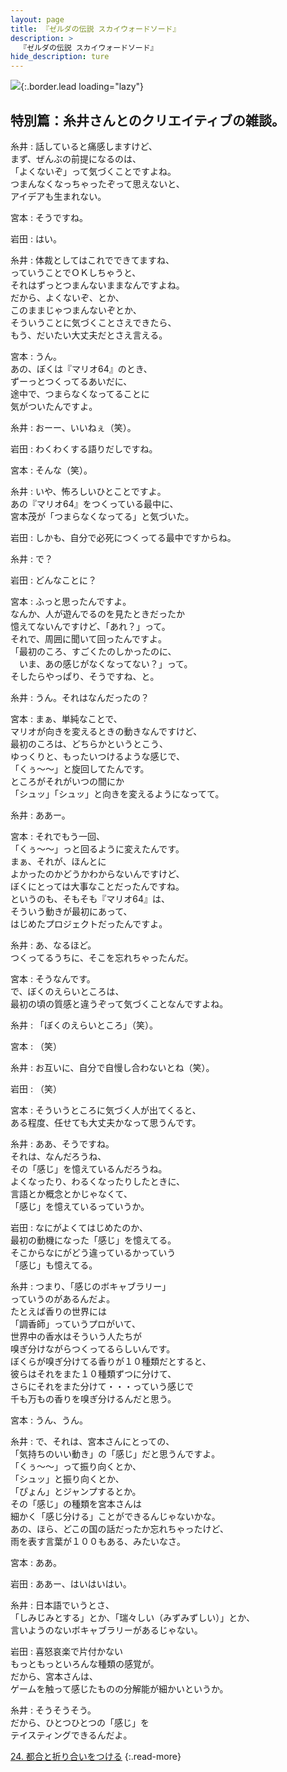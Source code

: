 ```yaml
---
layout: page
title: 『ゼルダの伝説 スカイウォードソード』
description: >
  『ゼルダの伝説 スカイウォードソード』
hide_description: ture
---
```


![](/others/interviews/jp/wii/souj/sp/img/mainvisual23.jpg){:.border.lead loading="lazy"}

## 特別篇：糸井さんとのクリエイティブの雑談。

糸井
: 話していると痛感しますけど、<br>まず、ぜんぶの前提になるのは、<br>「よくないぞ」って気づくことですよね。<br>つまんなくなっちゃったぞって思えないと、<br>アイデアも生まれない。

宮本
: そうですね。

岩田
: はい。

糸井
: 体裁としてはこれでできてますね、<br>っていうことでＯＫしちゃうと、<br>それはずっとつまんないままなんですよね。<br>だから、よくないぞ、とか、<br>このままじゃつまんないぞとか、<br>そういうことに気づくことさえできたら、<br>もう、だいたい大丈夫だとさえ言える。

宮本
: うん。<br>あの、ぼくは『マリオ64』のとき、<br>ずーっとつくってるあいだに、<br>途中で、つまらなくなってることに<br>気がついたんですよ。

糸井
: おーー、いいねぇ（笑）。

岩田
: わくわくする語りだしですね。

宮本
: そんな（笑）。

糸井
: いや、怖ろしいひとことですよ。<br>あの『マリオ64』をつくっている最中に、<br>宮本茂が「つまらなくなってる」と気づいた。

岩田
: しかも、自分で必死につくってる最中ですからね。

糸井
: で？

岩田
: どんなことに？

宮本
: ふっと思ったんですよ。<br>なんか、人が遊んでるのを見たときだったか<br>憶えてないんですけど、「あれ？」って。<br>それで、周囲に聞いて回ったんですよ。<br>「最初のころ、すごくたのしかったのに、<br>　いま、あの感じがなくなってない？」って。<br>そしたらやっぱり、そうですね、と。

糸井
: うん。それはなんだったの？

宮本
: まぁ、単純なことで、<br>マリオが向きを変えるときの動きなんですけど、<br>最初のころは、どちらかというとこう、<br>ゆっくりと、もったいつけるような感じで、<br>「くぅ〜〜」と旋回してたんです。<br>ところがそれがいつの間にか<br>「シュッ」「シュッ」と向きを変えるようになってて。

糸井
: ああー。

宮本
: それでもう一回、<br>「くぅ〜〜」っと回るように変えたんです。<br>まぁ、それが、ほんとに<br>よかったのかどうかわからないんですけど、<br>ぼくにとっては大事なことだったんですね。<br>というのも、そもそも『マリオ64』は、<br>そういう動きが最初にあって、<br>はじめたプロジェクトだったんですよ。

糸井
: あ、なるほど。<br>つくってるうちに、そこを忘れちゃったんだ。

宮本
: そうなんです。<br>で、ぼくのえらいところは、<br>最初の頃の質感と違うぞって気づくことなんですよね。

糸井
: 「ぼくのえらいところ」（笑）。

宮本
: （笑）

糸井
: お互いに、自分で自慢し合わないとね（笑）。

岩田
: （笑）

宮本
: そういうところに気づく人が出てくると、<br>ある程度、任せても大丈夫かなって思うんです。

糸井
: ああ、そうですね。<br>それは、なんだろうね、<br>その「感じ」を憶えているんだろうね。<br>よくなったり、わるくなったりしたときに、<br>言語とか概念とかじゃなくて、<br>「感じ」を憶えているっていうか。

岩田
: なにがよくてはじめたのか、<br>最初の動機になった「感じ」を憶えてる。<br>そこからなにがどう違っているかっていう<br>「感じ」も憶えてる。

糸井
: つまり、「感じのボキャブラリー」<br>っていうのがあるんだよ。<br>たとえば香りの世界には<br>「調香師」っていうプロがいて、<br>世界中の香水はそういう人たちが<br>嗅ぎ分けながらつくってるらしいんです。<br>ぼくらが嗅ぎ分けてる香りが１０種類だとすると、<br>彼らはそれをまた１０種類ずつに分けて、<br>さらにそれをまた分けて・・・っていう感じで<br>千も万もの香りを嗅ぎ分けるんだと思う。

宮本
: うん、うん。

糸井
: で、それは、宮本さんにとっての、<br>「気持ちのいい動き」の「感じ」だと思うんですよ。<br>「くぅ〜〜」って振り向くとか、<br>「シュッ」と振り向くとか、<br>「ぴょん」とジャンプするとか。<br>その「感じ」の種類を宮本さんは<br>細かく「感じ分ける」ことができるんじゃないかな。<br>あの、ほら、どこの国の話だったか忘れちゃったけど、<br>雨を表す言葉が１００もある、みたいなさ。

宮本
: ああ。

岩田
: ああー、はいはいはい。

糸井
: 日本語でいうとさ、<br>「しみじみとする」とか、「瑞々しい（みずみずしい）」とか、<br>言いようのないボキャブラリーがあるじゃない。

岩田
: 喜怒哀楽で片付かない<br>もっともっといろんな種類の感覚が。<br>だから、宮本さんは、<br>ゲームを触って感じたものの分解能が細かいというか。

糸井
: そうそうそう。<br>だから、ひとつひとつの「感じ」を<br>テイスティングできるんだよ。

[24. 都合と折り合いをつける](24.md)
{:.read-more}

